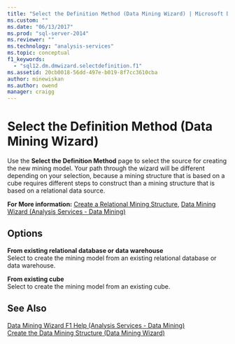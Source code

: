 ```yaml
---
title: "Select the Definition Method (Data Mining Wizard) | Microsoft Docs"
ms.custom: ""
ms.date: "06/13/2017"
ms.prod: "sql-server-2014"
ms.reviewer: ""
ms.technology: "analysis-services"
ms.topic: conceptual
f1_keywords: 
  - "sql12.dm.dmwizard.selectdefinition.f1"
ms.assetid: 20cb0018-56dd-497e-b019-8f7cc3610cba
author: minewiskan
ms.author: owend
manager: craigg
---
```

# Select the Definition Method (Data Mining Wizard)
  Use the **Select the Definition Method** page to select the source for creating the new mining model. Your path through the wizard will be different depending on your selection, because a mining structure that is based on a cube requires different steps to construct than a mining structure that is based on a relational data source.  
  
 **For More information:** [Create a Relational Mining Structure](data-mining/create-a-relational-mining-structure.md), [Data Mining Wizard &#40;Analysis Services - Data Mining&#41;](data-mining/data-mining-wizard-analysis-services-data-mining.md)  
  
## Options  
 **From existing relational database or data warehouse**  
 Select to create the mining model from an existing relational database or data warehouse.  
  
 **From existing cube**  
 Select to create the mining model from an existing cube.  
  
## See Also  
 [Data Mining Wizard F1 Help &#40;Analysis Services - Data Mining&#41;](data-mining-wizard-f1-help-analysis-services-data-mining.md)   
 [Create the Data Mining Structure &#40;Data Mining Wizard&#41;](create-the-data-mining-structure-data-mining-wizard.md)  
  
  
